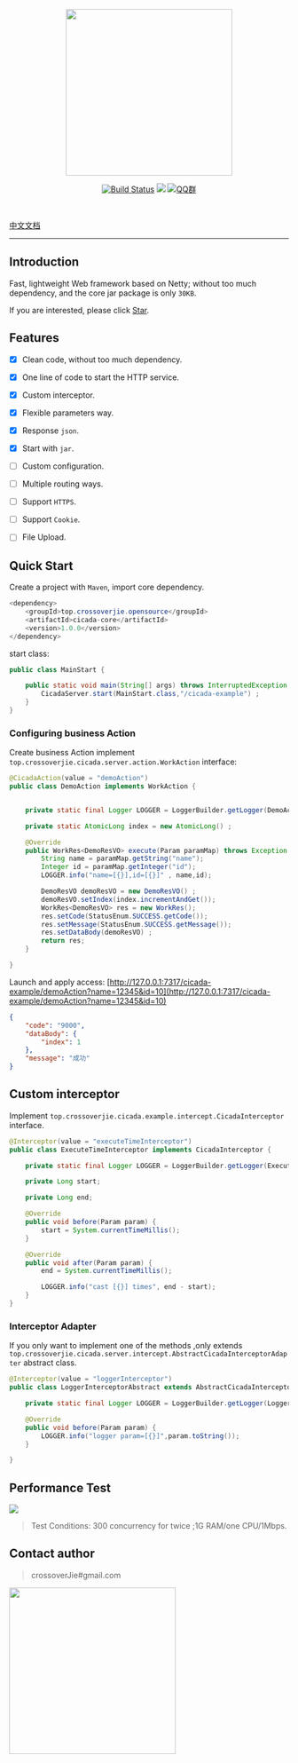 
<div align="center">  

<img src="https://ws3.sinaimg.cn/large/006tNbRwly1fuvfxbc7y1j30go0e9aay.jpg" width="300"/> 
<br/>

[![Build Status](https://travis-ci.org/crossoverJie/cicada.svg?branch=master)](https://travis-ci.org/crossoverJie/cicada)
[![](https://maven-badges.herokuapp.com/maven-central/top.crossoverjie.opensource/cicada-core/badge.svg)](https://maven-badges.herokuapp.com/maven-central/top.crossoverjie.opensource/cicada-core/)
[![QQ群](https://img.shields.io/badge/QQ%E7%BE%A4-787381170-yellowgreen.svg)](https://jq.qq.com/?_wv=1027&k=5HPYvQk)

[qq0groupsvg]: https://img.shields.io/badge/QQ%E7%BE%A4-787381170-yellowgreen.svg
[qq0group]: https://jq.qq.com/?_wv=1027&k=5HPYvQk

</div><br>

[中文文档](https://github.com/crossoverJie/cicada/blob/master/README-ZH.md)

---

## Introduction

Fast, lightweight Web framework based on Netty; without too much dependency, and the core jar package is only `30KB`.

If you are interested, please click [Star](https://github.com/crossoverJie/cicada/stargazers).

## Features

- [x] Clean code, without too much dependency.
- [x] One line of code to start the HTTP service.
- [x] Custom interceptor.
- [x] Flexible parameters way.
- [x] Response `json`.
- [x] Start with `jar`.
- [ ] Custom configuration.
- [ ] Multiple routing ways.
- [ ] Support `HTTPS`.
- [ ] Support `Cookie`.
- [ ] File Upload.


## Quick Start

Create a project with `Maven`, import core dependency.


```java
<dependency>
    <groupId>top.crossoverjie.opensource</groupId>
    <artifactId>cicada-core</artifactId>
    <version>1.0.0</version>
</dependency>
```

start class:

```java
public class MainStart {

    public static void main(String[] args) throws InterruptedException {
        CicadaServer.start(MainStart.class,"/cicada-example") ;
    }
}
```

### Configuring business Action


Create business Action implement `top.crossoverjie.cicada.server.action.WorkAction` interface:

```java
@CicadaAction(value = "demoAction")
public class DemoAction implements WorkAction {


    private static final Logger LOGGER = LoggerBuilder.getLogger(DemoAction.class) ;

    private static AtomicLong index = new AtomicLong() ;

    @Override
    public WorkRes<DemoResVO> execute(Param paramMap) throws Exception {
        String name = paramMap.getString("name");
        Integer id = paramMap.getInteger("id");
        LOGGER.info("name=[{}],id=[{}]" , name,id);

        DemoResVO demoResVO = new DemoResVO() ;
        demoResVO.setIndex(index.incrementAndGet());
        WorkRes<DemoResVO> res = new WorkRes();
        res.setCode(StatusEnum.SUCCESS.getCode());
        res.setMessage(StatusEnum.SUCCESS.getMessage());
        res.setDataBody(demoResVO) ;
        return res;
    }

}
```

Launch and apply access: [http://127.0.0.1:7317/cicada-example/demoAction?name=12345&id=10](http://127.0.0.1:7317/cicada-example/demoAction?name=12345&id=10)

```json
{
    "code": "9000",
    "dataBody": {
        "index": 1
    },
    "message": "成功"
}
```


## Custom interceptor

Implement `top.crossoverjie.cicada.example.intercept.CicadaInterceptor` interface.

```java
@Interceptor(value = "executeTimeInterceptor")
public class ExecuteTimeInterceptor implements CicadaInterceptor {

    private static final Logger LOGGER = LoggerBuilder.getLogger(ExecuteTimeInterceptor.class);

    private Long start;

    private Long end;

    @Override
    public void before(Param param) {
        start = System.currentTimeMillis();
    }

    @Override
    public void after(Param param) {
        end = System.currentTimeMillis();

        LOGGER.info("cast [{}] times", end - start);
    }
}
```

### Interceptor Adapter

If you only want to implement one of the methods ,only extends `top.crossoverjie.cicada.server.intercept.AbstractCicadaInterceptorAdapter` abstract class.

```java
@Interceptor(value = "loggerInterceptor")
public class LoggerInterceptorAbstract extends AbstractCicadaInterceptorAdapter {

    private static final Logger LOGGER = LoggerBuilder.getLogger(LoggerInterceptorAbstract.class) ;

    @Override
    public void before(Param param) {
        LOGGER.info("logger param=[{}]",param.toString());
    }

}
```

## Performance Test

![](https://ws3.sinaimg.cn/large/006tNbRwly1fuvheff4smj317m0mgdhs.jpg)

> Test Conditions: 300 concurrency for twice ;1G RAM/one CPU/1Mbps.

## Contact author


> crossoverJie#gmail.com

<img src="https://ws2.sinaimg.cn/large/006tKfTcly1fsa01u7ro1j30gs0howfq.jpg" width="300"/> 

